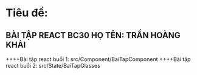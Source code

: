 # Tiêu đề:

BÀI TẬP REACT BC30
HỌ TÊN: TRẦN HOÀNG KHẢI
---------------------------------------------------------------

++++Bài tập react buổi 1: src/Component/BaiTapComponent
++++Bài tập react buổi 2: src/State/BaiTapGlasses
